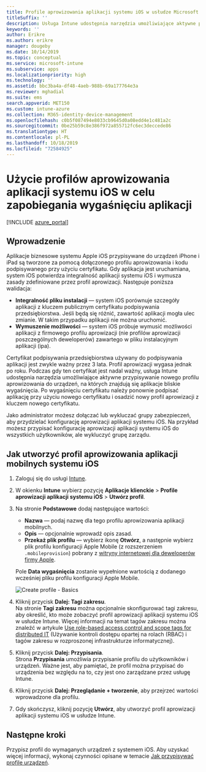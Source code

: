 ```yaml
---
title: Profile aprowizowania aplikacji systemu iOS w usłudze Microsoft Intune
titleSuffix: ''
description: Usługa Intune udostępnia narzędzia umożliwiające aktywne przypisywanie nowego profilu aprowizowania do urządzeń, na których znajdują się aplikacje bliskie wygaśnięcia.
keywords: ''
author: Erikre
ms.author: erikre
manager: dougeby
ms.date: 10/14/2019
ms.topic: conceptual
ms.service: microsoft-intune
ms.subservice: apps
ms.localizationpriority: high
ms.technology: ''
ms.assetid: bbc3ba4a-df48-4aeb-988b-69a177764e3a
ms.reviewer: mghadial
ms.suite: ems
search.appverid: MET150
ms.custom: intune-azure
ms.collection: M365-identity-device-management
ms.openlocfilehash: c0b5f087494e8033cb9645d0a08edd4e1c481a2c
ms.sourcegitcommit: 0be25b59c8e386f972a855712fc6ec3deccede86
ms.translationtype: HT
ms.contentlocale: pl-PL
ms.lasthandoff: 10/18/2019
ms.locfileid: "72584925"
---
```

# <a name="use-ios-app-provisioning-profiles-to-prevent-your-apps-from-expiring"></a>Użycie profilów aprowizowania aplikacji systemu iOS w celu zapobiegania wygaśnięciu aplikacji

[!INCLUDE [azure_portal](../includes/azure_portal.md)]

## <a name="introduction"></a>Wprowadzenie

Aplikacje biznesowe systemu Apple iOS przypisywane do urządzeń iPhone i iPad są tworzone za pomocą dołączonego profilu aprowizowania i kodu podpisywanego przy użyciu certyfikatu. Gdy aplikacja jest uruchamiana, system iOS potwierdza integralność aplikacji systemu iOS i wymusza zasady zdefiniowane przez profil aprowizacji. Następuje poniższa walidacja:

- **Integralność pliku instalacji** — system iOS porównuje szczegóły aplikacji z kluczem publicznym certyfikatu podpisywania przedsiębiorstwa. Jeśli będą się różnić, zawartość aplikacji mogła ulec zmianie. W takim przypadku aplikacji nie można uruchomić.
- **Wymuszenie możliwości** — system iOS próbuje wymusić możliwości aplikacji z firmowego profilu aprowizacji (nie profilów aprowizacji poszczególnych deweloperów) zawartego w pliku instalacyjnym aplikacji (ipa).


Certyfikat podpisywania przedsiębiorstwa używany do podpisywania aplikacji jest zwykle ważny przez 3 lata. Profil aprowizacji wygasa jednak po roku. Podczas gdy ten certyfikat jest nadal ważny, usługa Intune udostępnia narzędzia umożliwiające aktywne przypisywanie nowego profilu aprowizowania do urządzeń, na których znajdują się aplikacje bliskie wygaśnięcia.
Po wygaśnięciu certyfikatu należy ponownie podpisać aplikację przy użyciu nowego certyfikatu i osadzić nowy profil aprowizacji z kluczem nowego certyfikatu.

Jako administrator możesz dołączać lub wykluczać grupy zabezpieczeń, aby przydzielać konfigurację aprowizacji aplikacji systemu iOS. Na przykład możesz przypisać konfigurację aprowizacji aplikacji systemu iOS do wszystkich użytkowników, ale wykluczyć grupę zarządu.

## <a name="how-to-create-an-ios-mobile-app-provisioning-profile"></a>Jak utworzyć profil aprowizowania aplikacji mobilnych systemu iOS

1. Zaloguj się do usługi [Intune](https://go.microsoft.com/fwlink/?linkid=2090973).
2. W okienku **Intune** wybierz pozycję **Aplikacje klienckie** > **Profile aprowizacji aplikacji systemu iOS** > **Utwórz profil**.
3. Na stronie **Podstawowe** dodaj następujące wartości:
    - **Nazwa** — podaj nazwę dla tego profilu aprowizowania aplikacji mobilnych.
    - **Opis** — opcjonalnie wprowadź opis zasad.
    - **Przekaż plik profilu** — wybierz ikonę **Otwórz**, a następnie wybierz plik profilu konfiguracji Apple Mobile (z rozszerzeniem `.mobileprovision`) pobrany z [witryny internetowej dla deweloperów firmy Apple](https://developer.apple.com/).

   Pole **Data wygaśnięcia** zostanie wypełnione wartością z dodanego wcześniej pliku profilu konfiguracji Apple Mobile.<br>

   <img alt="Create profile - Basics" src="~/apps/media/app-provisioning-profile-ios/app-provisioning-profile-ios-01.png">

4. Kliknij przycisk **Dalej: Tagi zakresu**.<br>
   Na stronie **Tagi zakresu** można opcjonalnie skonfigurować tagi zakresu, aby określić, kto może zobaczyć profil aprowizacji aplikacji systemu iOS w usłudze Intune. Więcej informacji na temat tagów zakresu można znaleźć w artykule [Use role-based access control and scope tags for distributed IT](../fundamentals/scope-tags.md) (Używanie kontroli dostępu opartej na rolach (RBAC) i tagów zakresu w rozproszonej infrastrukturze informatycznej).
5. Kliknij przycisk **Dalej: Przypisania**.<br>
   Strona **Przypisania** umożliwia przypisanie profilu do użytkowników i urządzeń. Ważne jest, aby pamiętać, że profil można przypisać do urządzenia bez względu na to, czy jest ono zarządzane przez usługę Intune.
6. Kliknij przycisk **Dalej: Przeglądanie + tworzenie**, aby przejrzeć wartości wprowadzone dla profilu.
7. Gdy skończysz, kliknij pozycję **Utwórz**, aby utworzyć profil aprowizacji aplikacji systemu iOS w usłudze Intune. 

## <a name="next-steps"></a>Następne kroki

Przypisz profil do wymaganych urządzeń z systemem iOS. Aby uzyskać więcej informacji, wykonaj czynności opisane w temacie [Jak przypisywać profile urządzeń](../device-profile-assign.md).
